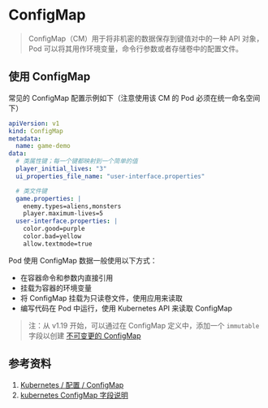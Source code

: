 # ConfigMap

> ConfigMap（CM）用于将非机密的数据保存到键值对中的一种 API 对象，Pod 可以将其用作环境变量，命令行参数或者存储卷中的配置文件。

## 使用 ConfigMap

常见的 ConfigMap 配置示例如下（注意使用该 CM 的 Pod 必须在统一命名空间下）

```yaml
apiVersion: v1
kind: ConfigMap
metadata:
  name: game-demo
data:
  # 类属性键；每一个键都映射到一个简单的值
  player_initial_lives: "3"
  ui_properties_file_name: "user-interface.properties"

  # 类文件键
  game.properties: |
    enemy.types=aliens,monsters
    player.maximum-lives=5
  user-interface.properties: |
    color.good=purple
    color.bad=yellow
    allow.textmode=true
```

Pod 使用 ConfigMap 数据一般使用以下方式：

- 在容器命令和参数内直接引用
- 挂载为容器的环境变量
- 将 ConfigMap 挂载为只读卷文件，使用应用来读取
- 编写代码在 Pod 中运行，使用 Kubernetes API 来读取 ConfigMap

> 注：从 v1.19 开始，可以通过在 ConfigMap 定义中，添加一个 `immutable` 字段以创建 [不可变更的 ConfigMap](https://kubernetes.io/zh/docs/concepts/configuration/configmap/#configmap-immutable)

## 参考资料

1. [Kubernetes / 配置 / ConfigMap](https://kubernetes.io/zh/docs/concepts/configuration/configmap/)
2. [kubernetes ConfigMap 字段说明](https://kubernetes.io/docs/reference/generated/kubernetes-api/v1.21/#configmap-v1-core)
